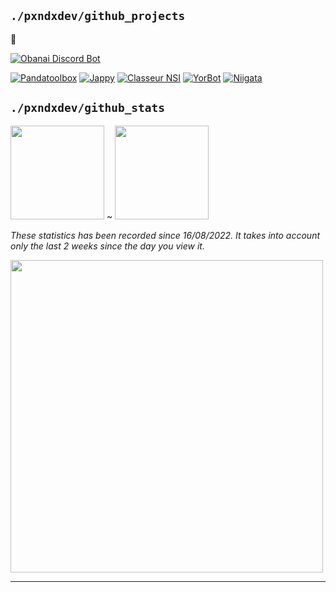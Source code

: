 ## `./pxndxdev/github_projects`

📍

[![Obanai Discord Bot](https://github-readme-stats.vercel.app/api/pin/?username=ObanaiBot&repo=ObanaiDiscordBot&show_owner=true&theme=midnight-purple)]()


[![Pandatoolbox](https://github-readme-stats.vercel.app/api/pin/?username=PxndxDev&repo=Pandatoolbox&show_owner=true&theme=midnight-purple)]()
[![Jappy](https://github-readme-stats.vercel.app/api/pin/?username=PxndxDev&repo=Jappy&show_owner=true&theme=midnight-purple)]()
[![Classeur NSI](https://github-readme-stats.vercel.app/api/pin/?username=PxndxDev&repo=ClasseurNSI&show_owner=true&theme=midnight-purple)]()
[![YorBot](https://github-readme-stats.vercel.app/api/pin/?username=PxndxDev&repo=YorBot&show_owner=true&theme=midnight-purple)]()
[![Niigata](https://github-readme-stats.vercel.app/api/pin/?username=PxndxDev&repo=Niigata&show_owner=true&theme=midnight-purple)]()

## `./pxndxdev/github_stats`

<img height="150px" src="https://github-readme-stats.vercel.app/api?username=PxndxDev&show_icons=true&include_all_commits=true&count_private=true&theme=midnight-purple"> ~ <img height="150px" src="https://github-readme-stats.vercel.app/api/top-langs/?username=PxndxDev&langs_count=10&layout=compact&theme=midnight-purple">

*These statistics has been recorded since 16/08/2022. It takes into account only the last 2 weeks since the day you view it.*

<img width="500px" src="https://github-readme-stats.vercel.app/api/wakatime?username=pxndxdev&theme=midnight-purple">

---

<div style="text-align:center">
    <img src="https://komarev.com/ghpvc/?username=PxndxDev&style=flat-square&color=blue" alt=""/>
    <img src="https://img.shields.io/twitter/url?label=pxndxdev&style=social&url=https%3A%2F%2Ftwitter%2Fpxndxdev" alt="">
    <img src="https://wakatime.com/badge/user/1f18b09f-6cf2-4aa1-a256-b88b4b5616fe.svg" alt="">
</div>
